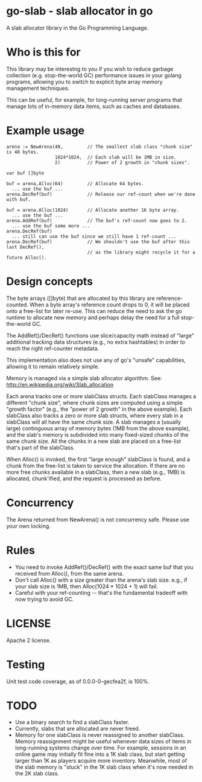 # go-slab - slab allocator in go

A slab allocator library in the Go Programming Language.

# Who is this for

This library may be interestng to you if you wish to reduce garbage
collection (e.g. stop-the-world GC) performance issues in your golang
programs, allowing you to switch to explicit byte array memory
management techniques.

This can be useful, for example, for long-running server programs that
manage lots of in-memory data items, such as caches and databases.

# Example usage

    arena := NewArena(48,         // The smallest slab class "chunk size" is 48 bytes.
                      1024*1024,  // Each slab will be 1MB in size.
                      2)          // Power of 2 growth in "chunk sizes".

    var buf []byte

    buf = arena.Alloc(64)         // Allocate 64 bytes.
      ... use the buf ...
    arena.DecRef(buf)             // Release our ref-count when we're done with buf.

    buf = arena.Alloc(1024)       // Allocate another 1K byte array.
      ... use the buf ...
    arena.AddRef(buf)             // The buf's ref-count now goes to 2.
      ... use the buf some more ...
    arena.DecRef(buf)
      ... still can use the buf since we still have 1 ref-count ...
    arena.DecRef(buf)             // We shouldn't use the buf after this last DecRef(),
                                  // as the library might recycle it for a future Alloc().

# Design concepts

The byte arrays ([]byte) that are allocated by this library are
reference-counted.  When a byte array's reference count drops to 0, it
will be placed onto a free-list for later re-use.  This can reduce the
need to ask the go runtime to allocate new memory and perhaps delay
the need for a full stop-the-world GC.

The AddRef()/DecRef() functions use slice/capacity math instead of
"large" additional tracking data structures (e.g., no extra
hashtables) in order to reach the right ref-counter metadata.

This implementation also does not use any of go's "unsafe"
capabilities, allowing it to remain relatively simple.

Memory is managed via a simple slab allocator algorithm.  See:
http://en.wikipedia.org/wiki/Slab_allocation

Each arena tracks one or more slabClass structs.  Each slabClass
manages a different "chunk size", where chunk sizes are computed using
a simple "growth factor" (e.g., the "power of 2 growth" in the above
example).  Each slabClass also tracks a zero or more slab structs,
where every slab in a slabClass will all have the same chunk size.  A
slab manages a (usually large) continguous array of memory bytes (1MB
from the above example), and the slab's memory is subdivided into many
fixed-sized chunks of the same chunk size.  All the chunks in a new
slab are placed on a free-list that's part of the slabClass.

When Alloc() is invoked, the first "large enough" slabClass is found,
and a chunk from the free-list is taken to service the allocation.  If
there are no more free chunks available in a slabClass, then a new
slab (e.g., 1MB) is allocated, chunk'ified, and the request is
processed as before.

# Concurrency

The Arena returned from NewArena() is not concurrency safe.
Please use your own locking.

# Rules

* You need to invoke AddRef()/DecRef() with the exact same buf
  that you received from Alloc(), from the same arena.
* Don't call Alloc() with a size greater than the arena's slab size.
  e.g., if your slab size is 1MB, then Alloc(1024 * 1024 + 1) will fail.
* Careful with your ref-counting -- that's the fundamental tradeoff
  with now trying to avoid GC.

# LICENSE

Apache 2 license.

# Testing

Unit test code coverage, as of 0.0.0-0-gecfea2f, is 100%.

# TODO

* Use a binary search to find a slabClass faster.
* Currently, slabs that are allocated are never freed.
* Memory for one slabClass is never reassigned to another slabClass.
  Memory reassignment might be useful whenever data sizes of items in
  long-running systems change over time.  For example, sessions in an
  online game may initially fit fine into a 1K slab class, but start
  getting larger than 1K as players acquire more inventory.
  Meanwhile, most of the slab memory is "stuck" in the 1K slab class
  when it's now needed in the 2K slab class.
